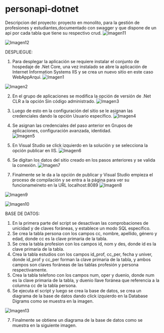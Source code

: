 # personapi-dotnet

Descripcion del proyecto:
proyecto en monolito, para la gestión de profesiones y estudiantes,documentado con swagger y que dispone de un api por cada tabla que tiene su respectivo crud.
![Imagen11](https://user-images.githubusercontent.com/58142219/235403831-4118242b-727d-411c-8cfd-d1be83fe9632.png)

![Imagen12](https://user-images.githubusercontent.com/58142219/235403993-8c4b5b39-276f-4ce2-bd31-16d955049d86.png)

DESPLIEGUE:
1. Para desplegar la aplicación se requiere instalar el conjunto de hospedaje de .Net Core, una vez instalado se abre la aplicación de Internet Information Systems IIS y se crea un nuevo sitio en este caso WebAppArqui. 
![Imagen1](https://user-images.githubusercontent.com/58142219/235403523-547a5762-da9f-40f4-89ff-0d7636d972f0.png)


![Imagen2](https://user-images.githubusercontent.com/58142219/235403554-b03098ba-fb96-427b-85d2-5dcaddd20ee4.png)

2. En el grupo de aplicaciones se modifica la opción de  versión de .Net CLR a la opción Sin código administrado. 
![Imagen3](https://user-images.githubusercontent.com/58142219/235403563-8dfa4047-73b3-42d2-92d3-03805115f098.png)

3. Luego de esto en la configuración del sitio se le asignan las credenciales dando la opción Usuario específico. 
![Imagen4](https://user-images.githubusercontent.com/58142219/235403571-697a149c-13c6-436e-a8ef-1bbd731c946f.png)

4. Se asignan las credenciales del paso anterior en Grupos de aplicaciones, configuración avanzada, identidad.  
![Imagen5](https://user-images.githubusercontent.com/58142219/235403614-0faafce1-8aa9-4ebb-b3bc-780b4414301b.png)

5. En Visual Studio se click izquierdo en la solución y se selecciona la opción publicar en IIS. 
![Imagen6](https://user-images.githubusercontent.com/58142219/235403625-468b12dd-1f06-45e8-aebe-e3f632214841.png)

6. Se digitan los datos del sitio creado en los pasos anteriores y se valida la conexión. 
![Imagen7](https://user-images.githubusercontent.com/58142219/235403631-04478ce2-3784-42a6-ab91-62ed2d19eca6.png)

7. Finalmente se le da a la opción de publicar y Visual Studio empieza el proceso de compilación y  se entra a la página para ver su funcionameineto en la URL localhost:8089 
![Imagen8](https://user-images.githubusercontent.com/58142219/235403641-97b51c64-351e-4f0c-a1e2-dfb13dcfae0d.png)


![Imagen9](https://user-images.githubusercontent.com/58142219/235403649-293f04ed-5db0-493b-8b34-385b3d69906a.png)


![Imagen10](https://user-images.githubusercontent.com/58142219/235403650-92e0b23a-3bf6-4a0c-b1e2-446ea47a888b.png)

BASE DE DATOS:
1. En la primera parte del script se desactivan las comprobaciones de unicidad y de claves foráneas, y establece un modo SQL específico.
2. Se crea la tabla persona con los campos cc, nombre, apellido, género y edad, donde cc es la clave primaria de la tabla.
3. Se crea la tabla profesion con los campos id, nom y des, donde id es la clave primaria de la tabla.
4. Crea la tabla estudios con los campos id_prof, cc_per, fecha y univer, donde id_prof y cc_per forman la clave primaria de la tabla, y ambos campos son claves foráneas de las tablas profesión y persona respectivamente.
5. Crea la tabla telefono con los campos num, oper y duenio, donde num es la clave primaria de la tabla, y duenio llave foránea que referencia a la columna cc de la tabla persona.
6. Se ejecuta el script y luego se crea la base de datos, se crea un diagrama de la base de datos dando click izquierdo en la Database Digrams como se muestra en la imagen.


![Imagen13](https://user-images.githubusercontent.com/58142219/235404553-8ad77eb3-9ab6-456c-b744-a67a6223d459.png)

7. Finalmente se obtiene un diagrama de la base de datos como se muestra en la siguiente imagen.
